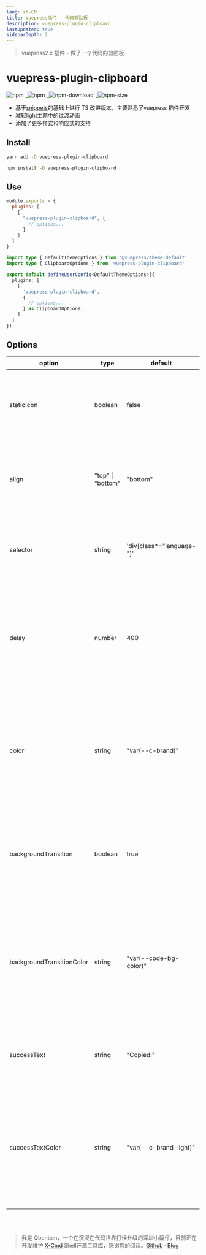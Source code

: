 ```yaml
---
lang: zh-CN
title: Vuepress插件 — 代码剪贴板
description: vuepress-plugin-clipboard
lastUpdated: true
sidebarDepth: 2
---
```

> vuepress2.x 插件 - 做了一个代码的剪贴板
# vuepress-plugin-clipboard

<p>
<a href="https://github.com/Zhengqbbb/zhengqbbb.github.io/tree/blog/packages/clipboard">
<img style="display: inline-block;margin-right: 0.4rem;" alt="npm" src="https://img.shields.io/github/stars/zhengqbbb/zhengqbbb.github.io?style=social"/>
</a>
<a href="https://www.npmjs.com/package/vuepress-plugin-clipboard">
<img style="display: inline-block;margin-right: 0.4rem;" alt="npm" src="https://img.shields.io/npm/v/vuepress-plugin-clipboard?style=flat-square&logo=npm"/>
<img style="display: inline-block;margin-right: 0.4rem;" alt="npm-download" src="https://img.shields.io/npm/dm/vuepress-plugin-clipboard.svg?style=flat-square&logo=npm"/>
<img style="display: inline-block;margin-right: 0.4rem;" alt="npm-size" src="https://img.shields.io/bundlephobia/min/vuepress-plugin-clipboard?style=flat-square&logo=npm"/>
</a>
</p>

- 基于[snippets](https://github.com/Snippetors/snippets)的基础上进行 TS 改进版本，主要熟悉了vuepress 插件开发
- 减轻light主题中的过渡动画
- 添加了更多样式和响应式的支持

## Install

<CodeGroup>
<CodeGroupItem title="YARN" active>

```bash
yarn add -D vuepress-plugin-clipboard
```

</CodeGroupItem>

<CodeGroupItem title="NPM">

```bash
npm install -D vuepress-plugin-clipboard
```

</CodeGroupItem>
</CodeGroup>

## Use

<CodeGroup>
<CodeGroupItem title="JS" active>

```js
module.exports = {
  plugins: [
    [
      "vuepress-plugin-clipboard", {
        // options...
      }
    ]
  ]
}
```

</CodeGroupItem>

<CodeGroupItem title="TS">

```ts
import type { DefaultThemeOptions } from '@vuepress/theme-default'
import type { ClipboardOptions } from 'vuepress-plugin-clipboard'

export default defineUserConfig<DefaultThemeOptions>({
  plugins: [
    [
      'vuepress-plugin-clipboard',
      {
        // options...
      } as ClipboardOptions,
    ]
  ]
});
```

</CodeGroupItem>
</CodeGroup>

## Options

| option                    | type              | default                   | info                                                                                                         | 说明                                             |
| ------------------------- | ----------------- | ------------------------- | ------------------------------------------------------------------------------------------------------------ | ------------------------------------------------ |
| staticIcon                | boolean           | false                     | Copy icon is only visible when hovering over code block or is always visible.                                | 复制按钮是否设置为悬停时可见                     |
| align                     | "top" \| "bottom" | "bottom"                  | This option describes the vertical position of the copy button component as well as the `successText`        | 设置复制按钮和成功提示的垂直位置                 |
| selector                  | string            | 'div[class*="language-"]' | This is the CSS selector to which the copy button component will be attached.                                | 目标代码块的CSS选择器                            |
| delay                     | number            | 400                       | Page animation delay(ms). Affect the generation of buttons when rendering                                    | 页面动画的延迟毫秒, 这会影响到渲染时的按钮生成   |
| color                     | string            | "var(--c-brand)"          | This sets the color of the copy button and can take any hex code.                                            | 复制按钮的颜色, 可以使用任意的十六进制颜色代码   |
| backgroundTransition      | boolean           | true                      | Enables the background transition animation of the attached code block when a user presses the copy button.  | 点击复制按钮时是否启动过渡动画                   |
| backgroundTransitionColor | string            | "var(--code-bg-color)"    | This sets the color of the background transition animation and can take any hex code.                        | 过渡动画背景颜色, 可以使用任意的十六进制颜色代码 |
| successText               | string            | "Copied!"                 | This sets the text that displays when a user presses the copy button.                                        | 复制成功后的提示词                               |
| successTextColor          | string            | "var(--c-brand-light)"    | This sets the color of the text that displays when a user presses the copy button and                       | 设置提示词的颜色, 可以使用任意的十六进制颜色代码|

<br>
<br>

> 我是 Qbenben，一个在沉浸在代码世界打怪升级的深圳小靓仔，目前正在开发维护 [X-Cmd](https://x-cmd.com/) Shell开源工具库，感谢您的阅读。[Github](https://github.com/Zhengqbbb) · [Blog](https://www.qbenben.com/)